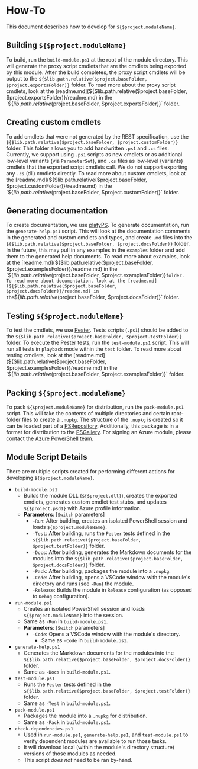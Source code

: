 # How-To
This document describes how to develop for `${$project.moduleName}`.

## Building `${$project.moduleName}`
To build, run the `build-module.ps1` at the root of the module directory. This will generate the proxy script cmdlets that are the cmdlets being exported by this module. After the build completes, the proxy script cmdlets will be output to the `${$lib.path.relative($project.baseFolder, $project.exportsFolder)}` folder. To read more about the proxy script cmdlets, look at the [readme.md](${$lib.path.relative($project.baseFolder, $project.exportsFolder)}/readme.md) in the `${$lib.path.relative($project.baseFolder, $project.exportsFolder)}` folder.

## Creating custom cmdlets
To add cmdlets that were not generated by the REST specification, use the `${$lib.path.relative($project.baseFolder, $project.customFolder)}` folder. This folder allows you to add handwritten `.ps1` and `.cs` files. Currently, we support using `.ps1` scripts as new cmdlets or as additional low-level variants (via `ParameterSet`), and `.cs` files as low-level (variants) cmdlets that the exported script cmdlets call. We do not support exporting any `.cs` (dll) cmdlets directly. To read more about custom cmdlets, look at the [readme.md](${$lib.path.relative($project.baseFolder, $project.customFolder)}/readme.md) in the `${$lib.path.relative($project.baseFolder, $project.customFolder)}` folder.

## Generating documentation
To create documentation, we use [platyPS](https://github.com/PowerShell/platyPS). To generate documentation, run the `generate-help.ps1` script. This will look at the documentation comments in the generated and custom cmdlets and types, and create `.md` files into the `${$lib.path.relative($project.baseFolder, $project.docsFolder)}` folder. In the future, this may pull in any examples in the `examples` folder and add them to the generated help documents. To read more about examples, look at the [readme.md](${$lib.path.relative($project.baseFolder, $project.examplesFolder)}/readme.md) in the `${$lib.path.relative($project.baseFolder, $project.examplesFolder)}` folder. To read more about documentation, look at the [readme.md](${$lib.path.relative($project.baseFolder, $project.docsFolder)}/readme.md) in the `${$lib.path.relative($project.baseFolder, $project.docsFolder)}` folder.

## Testing `${$project.moduleName}`
To test the cmdlets, we use [Pester](https://github.com/pester/Pester). Tests scripts (`.ps1`) should be added to the `${$lib.path.relative($project.baseFolder, $project.testFolder)}` folder. To execute the Pester tests, run the `test-module.ps1` script. This will run all tests in `playback` mode within the `test` folder. To read more about testing cmdlets, look at the [readme.md](${$lib.path.relative($project.baseFolder, $project.examplesFolder)}/readme.md) in the `${$lib.path.relative($project.baseFolder, $project.examplesFolder)}` folder.

## Packing `${$project.moduleName}`
To pack `${$project.moduleName}` for distribution, run the `pack-module.ps1` script. This will take the contents of multiple directories and certain root-folder files to create a `.nupkg`. The structure of the `.nupkg` is created so it can be loaded part of a [PSRepository](https://docs.microsoft.com/en-us/powershell/module/powershellget/register-psrepository). Additionally, this package is in a format for distribution to the [PSGallery](https://www.powershellgallery.com/). For signing an Azure module, please contact the [Azure PowerShell](https://github.com/Azure/azure-powershell) team.

## Module Script Details
There are multiple scripts created for performing different actions for developing `${$project.moduleName}`.
- `build-module.ps1`
  - Builds the module DLL (`${$project.dll}`), creates the exported cmdlets, generates custom cmdlet test stubs, and updates `${$project.psd1}` with Azure profile information.
  - **Parameters**: [`Switch` parameters]
    - `-Run`: After building, creates an isolated PowerShell session and loads `${$project.moduleName}`.
    - `-Test`: After building, runs the `Pester` tests defined in the `${$lib.path.relative($project.baseFolder, $project.testFolder)}` folder.
    - `-Docs`: After building, generates the Markdown documents for the modules into the `${$lib.path.relative($project.baseFolder, $project.docsFolder)}` folder.
    - `-Pack`: After building, packages the module into a `.nupkg`.
    - `-Code`: After building, opens a VSCode window with the module's directory and runs (see `-Run`) the module.
    - `-Release`: Builds the module in `Release` configuration (as opposed to `Debug` configuration).
- `run-module.ps1`
  - Creates an isolated PowerShell session and loads `${$project.moduleName}` into the session.
  - Same as `-Run` in `build-module.ps1`.
  - **Parameters**: [`Switch` parameters]
    - `-Code`: Opens a VSCode window with the module's directory.
      - Same as `-Code` in `build-module.ps1`.
- `generate-help.ps1`
  - Generates the Markdown documents for the modules into the `${$lib.path.relative($project.baseFolder, $project.docsFolder)}` folder.
  - Same as `-Docs` in `build-module.ps1`.
- `test-module.ps1`
  - Runs the `Pester` tests defined in the `${$lib.path.relative($project.baseFolder, $project.testFolder)}` folder.
  - Same as `-Test` in `build-module.ps1`.
- `pack-module.ps1`
  - Packages the module into a `.nupkg` for distribution.
  - Same as `-Pack` in `build-module.ps1`.
- `check-dependencies.ps1`
  - Used in `run-module.ps1`, `generate-help.ps1`, and `test-module.ps1` to verify dependent modules are available to run those tasks.
  - It will download local (within the module's directory structure) versions of those modules as needed.
  - This script *does not* need to be ran by-hand.